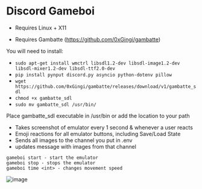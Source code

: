 # Discord Gameboi

* Requires Linux + X11

* Requires Gambatte (https://github.com/0xGingi/gambatte) 

You will need to install:
- `sudo apt-get install wmctrl libsdl1.2-dev libsdl-image1.2-dev libsdl-mixer1.2-dev libsdl-ttf2.0-dev`
- `pip install pynput discord.py asyncio python-dotenv pillow`
- `wget https://github.com/0xGingi/gambatte/releases/download/v1/gambatte_sdl`
- `chmod +x gambatte_sdl`
- `sudo mv gambatte_sdl /usr/bin/`

Place gambatte_sdl executable in /usr/bin or add the location to your path


* Takes screenshot of emulator every 1 second & whenever a user reacts
* Emoji reactions for all emulator buttons, including Save/Load State
* Sends all images to the channel you put in .env
* updates message with images from that channel

```
gameboi start - start the emulator
gameboi stop - stops the emulator
gameboi time <int> - changes movement speed
```


![image](https://github.com/0xGingi/Discord-Gameboi/assets/104647854/d3e851f9-8f5c-4cd8-8157-142c4e26cc83)
